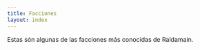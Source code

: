 ```yaml
---
title: Facciones
layout: index
---
```


Estas són algunas de las facciones más conocidas de Raldamain.